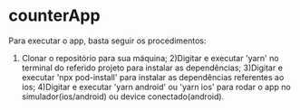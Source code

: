 # counterApp

Para executar o app, basta seguir os procedimentos: 
1) Clonar o repositório para sua máquina;
2)Digitar e executar 'yarn' no terminal do referido projeto para instalar as dependências;
3)Digitar e executar 'npx pod-install' para instalar as dependências referentes ao ios;
4)Digitar e executar 'yarn android' ou 'yarn ios' para rodar o app no simulador(ios/android) ou device conectado(android).
